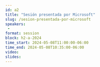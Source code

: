 ```yaml
---
id: a2
title: "Sesión presentada por Microsoft"
slug: /sesion-presentada-por-microsoft
speakers:
 - 
format: session
block: h2-a-2024
time_start: 2024-05-08T11:00:00-06:00
time_end: 2024-05-08T10:35:00-06:00
video:
slides:
---
```

